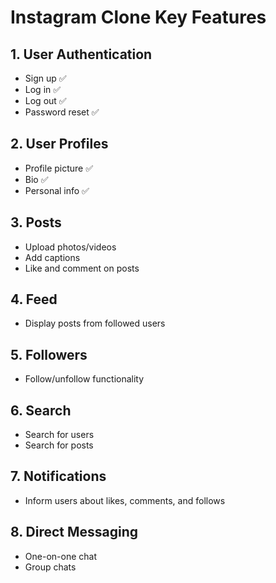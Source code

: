 # Instagram Clone Key Features

## 1. User Authentication
- Sign up ✅
- Log in ✅
- Log out ✅
- Password reset ✅

## 2. User Profiles
- Profile picture ✅
- Bio ✅
- Personal info ✅

## 3. Posts
- Upload photos/videos
- Add captions
- Like and comment on posts

## 4. Feed
- Display posts from followed users

## 5. Followers
- Follow/unfollow functionality

## 6. Search
- Search for users
- Search for posts

## 7. Notifications
- Inform users about likes, comments, and follows

## 8. Direct Messaging
- One-on-one chat
- Group chats
